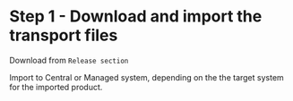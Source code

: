 # Step 1 - Download and import the transport files

Download from `Release section`

Import to Central or Managed system, depending on the the target system for the imported product.


